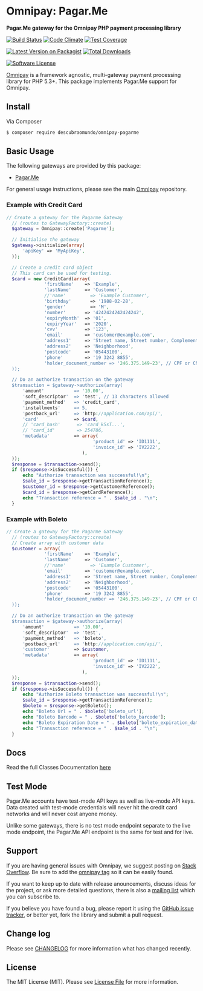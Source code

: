 # Omnipay: Pagar.Me

**Pagar.Me gateway for the Omnipay PHP payment processing library**

[![Build Status](https://img.shields.io/travis/descubraomundo/omnipay-pagarme/master.svg?style=flat-square)](https://travis-ci.org/descubraomundo/omnipay-pagarme) [![Code Climate](https://codeclimate.com/github/descubraomundo/omnipay-pagarme/badges/gpa.svg)](https://codeclimate.com/github/descubraomundo/omnipay-pagarme)  [![Test Coverage](https://codeclimate.com/github/descubraomundo/omnipay-pagarme/badges/coverage.svg)](https://codeclimate.com/github/descubraomundo/omnipay-pagarme/coverage)

[![Latest Version on Packagist](https://img.shields.io/packagist/v/descubraomundo/omnipay-pagarme.svg?style=flat-square)](https://packagist.org/packages/descubraomundo/omnipay-pagarme)
[![Total Downloads](https://img.shields.io/packagist/dt/descubraomundo/omnipay-pagarme.svg?style=flat-square)](https://packagist.org/packages/descubraomundo/omnipay-pagarme)

[![Software License](https://img.shields.io/badge/license-MIT-brightgreen.svg?style=flat-square)](LICENSE.md)


[Omnipay](https://github.com/thephpleague/omnipay) is a framework agnostic, multi-gateway payment
processing library for PHP 5.3+. This package implements Pagar.Me support for Omnipay.

## Install

Via Composer

``` bash
$ composer require descubraomundo/omnipay-pagarme
```

## Basic Usage

The following gateways are provided by this package:

 * [Pagar.Me](https://pagar.me/)

For general usage instructions, please see the main [Omnipay](https://github.com/thephpleague/omnipay) repository.

### Example with Credit Card
``` php
// Create a gateway for the Pagarme Gateway
  // (routes to GatewayFactory::create)
  $gateway = Omnipay::create('Pagarme');

  // Initialise the gateway
  $gateway->initialize(array(
      'apiKey' => 'MyApiKey',
  ));

  // Create a credit card object
  // This card can be used for testing.
  $card = new CreditCard(array(
              'firstName'    => 'Example',
              'lastName'     => 'Customer',
              //'name'         => 'Example Customer',
              'birthday'       => '1988-02-28',
              'gender'         => 'M',
              'number'       => '4242424242424242',
              'expiryMonth'  => '01',
              'expiryYear'   => '2020',
              'cvv'          => '123',
              'email'        => 'customer@example.com',
              'address1'     => 'Street name, Street number, Complementary',
              'address2'     => 'Neighborhood',
              'postcode'     => '05443100',
              'phone'        => '19 3242 8855',
              'holder_document_number => '246.375.149-23', // CPF or CNPJ
  ));

  // Do an authorize transaction on the gateway
  $transaction = $gateway->authorize(array(
      'amount'           => '10.00',
      'soft_descriptor'  => 'test', // 13 characters allowed
      'payment_method'   => 'credit_card',
      'installments'     => 5,
      'postback_url'     => 'http://application.com/api/',
      'card'             => $card,
      // 'card_hash'      => 'card_k5sT...',
      // 'card_id'        => 254786,
      'metadata'         => array(
                                'product_id' => 'ID1111',
                                'invoice_id' => 'IV2222',
                            ),
  ));
  $response = $transaction->send();
  if ($response->isSuccessful()) {
      echo "Authorize transaction was successful!\n";
      $sale_id = $response->getTransactionReference();
      $customer_id = $response->getCustomerReference();
      $card_id = $response->getCardReference();
      echo "Transaction reference = " . $sale_id . "\n";
  }
```

### Example with Boleto

``` php
// Create a gateway for the Pagarme Gateway
  // (routes to GatewayFactory::create) 
  // Create array with customer data
  $customer = array(
              'firstName'    => 'Example',
              'lastName'     => 'Customer',
              //'name'         => 'Example Customer',
              'email'        => 'customer@example.com',
              'address1'     => 'Street name, Street number, Complementary',
              'address2'     => 'Neighborhood',
              'postcode'     => '05443100',
              'phone'        => '19 3242 8855',
              'holder_document_number => '246.375.149-23', // CPF or CNPJ
  ));

  // Do an authorize transaction on the gateway
  $transaction = $gateway->authorize(array(
      'amount'           => '10.00',
      'soft_descriptor'  => 'test',
      'payment_method'   => 'boleto',
      'postback_url'     => 'http://application.com/api/',
      'customer'         => $customer,
      'metadata'         => array(
                                'product_id' => 'ID1111',
                                'invoice_id' => 'IV2222',
                            ),
  ));
  $response = $transaction->send();
  if ($response->isSuccessful()) {
      echo "Authorize Boleto transaction was successful!\n";
      $sale_id = $response->getTransactionReference();
      $boleto = $response->getBoleto();
      echo "Boleto Url = " . $boleto['boleto_url'];
      echo "Boleto Barcode = " . $boleto['boleto_barcode'];
      echo "Boleto Expiration Date = " . $boleto['boleto_expiration_date'];
      echo "Transaction reference = " . $sale_id . "\n";
  }
```


## Docs
Read the full Classes Documentation [here](http://descubraomundo.github.io/omnipay-pagarme)

## Test Mode

Pagar.Me accounts have test-mode API keys as well as live-mode API keys. 
Data created with test-mode credentials will never hit the credit card networks
and will never cost anyone money.

Unlike some gateways, there is no test mode endpoint separate to the live mode endpoint, the
Pagar.Me API endpoint is the same for test and for live. 

## Support

If you are having general issues with Omnipay, we suggest posting on
[Stack Overflow](http://stackoverflow.com/). Be sure to add the
[omnipay tag](http://stackoverflow.com/questions/tagged/omnipay) so it can be easily found.

If you want to keep up to date with release anouncements, discuss ideas for the project,
or ask more detailed questions, there is also a [mailing list](https://groups.google.com/forum/#!forum/omnipay) which
you can subscribe to.

If you believe you have found a bug, please report it using the [GitHub issue tracker](https://github.com/descubraomundo/omnipay-pagarme/issues),
or better yet, fork the library and submit a pull request.

## Change log

Please see [CHANGELOG](CHANGELOG.md) for more information what has changed recently.

## License

The MIT License (MIT). Please see [License File](LICENSE.md) for more information.
